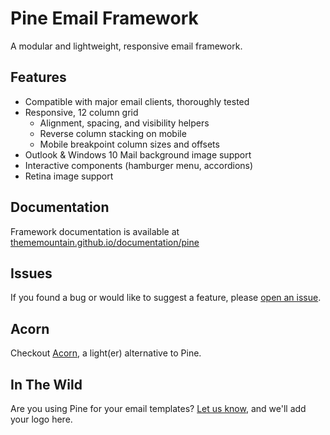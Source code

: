 # Pine Email Framework

A modular and lightweight, responsive email framework.

## Features

- Compatible with major email clients, thoroughly tested
- Responsive, 12 column grid
    - Alignment, spacing, and visibility helpers
    - Reverse column stacking on mobile
    - Mobile breakpoint column sizes and offsets
- Outlook & Windows 10 Mail background image support
- Interactive components (hamburger menu, accordions)
- Retina image support

## Documentation

Framework documentation is available at [thememountain.github.io/documentation/pine](https://thememountain.github.io/documentation/pine/)

## Issues

If you found a bug or would like to suggest a feature, please [open an issue](https://github.com/ThemeMountain/pine/issues).

## Acorn

Checkout [Acorn](https://github.com/ThemeMountain/acorn), a light(er) alternative to Pine.

## In The Wild

Are you using Pine for your email templates? [Let us know](mailto:info@thememountain.com), and we'll add your logo here.
